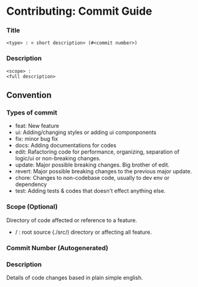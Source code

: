 # Contributing: Commit Guide
### Title
```
<type> : < short description> (#<commit number>)
```
### Description
```
<scope> : 
<full description>
```

## Convention

### Types of commit
- feat: New feature
- ui: Adding/changing styles or adding ui componponents
- fix: minor bug fix
- docs: Adding documentations for codes
- edit: Rafactoring code for performance, organizing, separation of logic/ui or non-breaking changes.
- update: Major possible breaking changes. Big brother of edit.
- revert: Major possible breaking changes to the previous major update.
- chore: Changes to non-codebase code, usually to dev env or dependency
- test: Adding tests & codes that doesn't effect anything else.

### Scope (Optional)
Directory of code affected or reference to a feature.
- / : root source (./src/) directory or affecting all feature.

### Commit Number (Autogenerated)

### Description
Details of code changes based in plain simple english.
